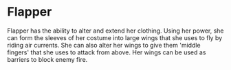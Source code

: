 # Flapper
Flapper has the ability to alter and extend her clothing. Using her power, she can form the sleeves of her costume into large wings that she uses to fly by riding air currents. She can also alter her wings to give them 'middle fingers' that she uses to attack from above. Her wings can be used as barriers to block enemy fire.
